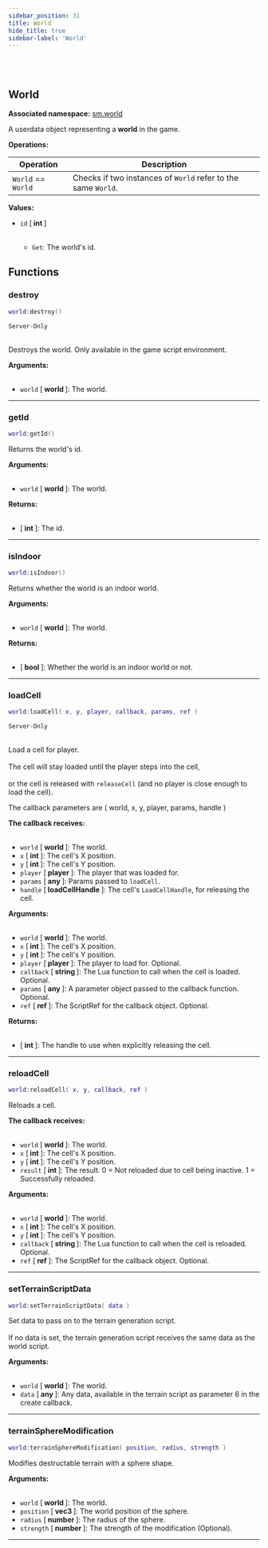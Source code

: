 ```yaml
---
sidebar_position: 31
title: World
hide_title: true
sidebar-label: 'World'
---
```


<br></br>

## World

**Associated namespace:** [sm.world](/docs/Game-Script-Environment/Static-Functions/sm.world)

A userdata object representing a <strong>world</strong> in the game.

<strong>Operations:</strong>

| Operation   | Description |
| ----------- | ----------- |
| <code>World</code> == <code>World</code> | Checks if two instances of <code>World</code> refer to the same <code>World</code>. |

<strong>Values:</strong>

- <code>id</code> [<strong> int </strong>] <br></br>

	- <code>Get</code>: The world's id.


## Functions

### destroy

```lua
world:destroy()
```
<code>Server-Only</code> <br></br>

Destroys the world.
Only available in the game script environment.

<strong>Arguments:</strong> <br></br>

- <code>world</code> [<strong> world </strong>]: The world.

---

### getId

```lua
world:getId()
```

Returns the world's id.

<strong>Arguments:</strong> <br></br>

- <code>world</code> [<strong> world </strong>]: The world.

<strong>Returns:</strong> <br></br>

- [<strong> int </strong>]: The id.

---

### isIndoor

```lua
world:isIndoor()
```

Returns whether the world is an indoor world.

<strong>Arguments:</strong> <br></br>

- <code>world</code> [<strong> world </strong>]: The world.

<strong>Returns:</strong> <br></br>

- [<strong> bool </strong>]: Whether the world is an indoor world or not.

---

### loadCell

```lua
world:loadCell( x, y, player, callback, params, ref )
```
<code>Server-Only</code> <br></br>

Load a cell for player. <br></br>
The cell will stay loaded until the player steps into the cell, <br></br>
or the cell is released with <code>releaseCell</code> (and no player is close enough to load the cell).

The callback parameters are ( world, x, y, player, params, handle )

<strong>The callback receives:</strong> <br></br>

- <code>world</code> [<strong> world </strong>]: The world.
- <code>x</code> [<strong> int </strong>]: The cell's X position.
- <code>y</code> [<strong> int </strong>]: The cell's Y position.
- <code>player</code> [<strong> player </strong>]: The player that was loaded for.
- <code>params</code> [<strong> any </strong>]: Params passed to <code>loadCell</code>.
- <code>handle</code> [<strong> loadCellHandle </strong>]: The cell's <code>LoadCellHandle</code>, for releasing the cell.

<strong>Arguments:</strong> <br></br>

- <code>world</code> [<strong> world </strong>]: The world.
- <code>x</code> [<strong> int </strong>]: The cell's X position.
- <code>y</code> [<strong> int </strong>]: The cell's Y position.
- <code>player</code> [<strong> player </strong>]: The player to load for. Optional.
- <code>callback</code> [<strong> string </strong>]: The Lua function to call when the cell is loaded. Optional.
- <code>params</code> [<strong> any </strong>]: A parameter object passed to the callback function. Optional.
- <code>ref</code> [<strong> ref </strong>]: The ScriptRef for the callback object. Optional.

<strong>Returns:</strong> <br></br>

- [<strong> int </strong>]: The handle to use when explicitly releasing the cell.

---

### reloadCell

```lua
world:reloadCell( x, y, callback, ref )
```

Reloads a cell.

<strong>The callback receives:</strong> <br></br>

- <code>world</code> [<strong> world </strong>]: The world.
- <code>x</code> [<strong> int </strong>]: The cell's X position.
- <code>y</code> [<strong> int </strong>]: The cell's Y position.
- <code>result</code> [<strong> int </strong>]: The result. 0 = Not reloaded due to cell being inactive. 1 = Successfully reloaded.

<strong>Arguments:</strong> <br></br>

- <code>world</code> [<strong> world </strong>]: The world.
- <code>x</code> [<strong> int </strong>]: The cell's X position.
- <code>y</code> [<strong> int </strong>]: The cell's Y position.
- <code>callback</code> [<strong> string </strong>]: The Lua function to call when the cell is reloaded. Optional.
- <code>ref</code> [<strong> ref </strong>]: The ScriptRef for the callback object. Optional.

---

### setTerrainScriptData

```lua
world:setTerrainScriptData( data )
```

Set data to pass on to the terrain generation script. <br></br>
If no data is set, the terrain generation script receives the same data as the world script.

<strong>Arguments:</strong> <br></br>

- <code>world</code> [<strong> world </strong>]: The world.
- <code>data</code> [<strong> any </strong>]: Any data, available in the terrain script as parameter 6 in the create callback.

---

### terrainSphereModification

```lua
world:terrainSphereModification( position, radius, strength )
```

Modifies destructable terrain with a sphere shape.

<strong>Arguments:</strong> <br></br>

- <code>world</code> [<strong> world </strong>]: The world.
- <code>position</code> [<strong> vec3 </strong>]: The world position of the sphere.
- <code>radius</code> [<strong> number </strong>]: The radius of the sphere.
- <code>strength</code> [<strong> number </strong>]: The strength of the modification (Optional).

---








